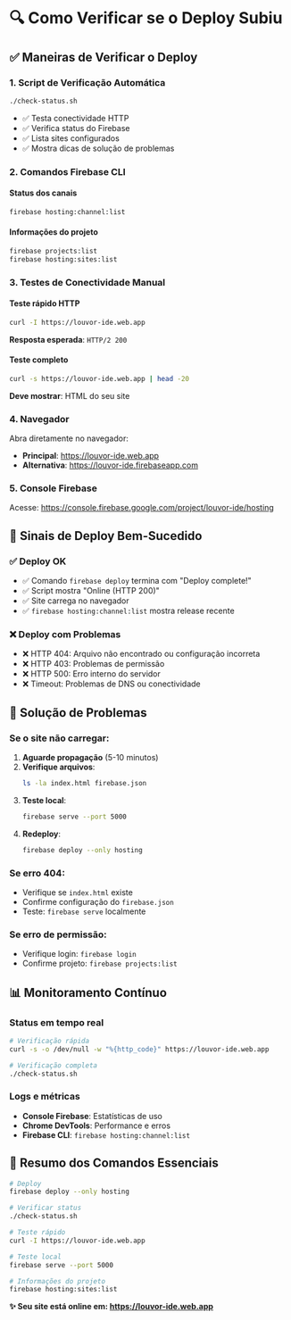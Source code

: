 # 🔍 Como Verificar se o Deploy Subiu

## ✅ Maneiras de Verificar o Deploy

### 1. **Script de Verificação Automática**
```bash
./check-status.sh
```
- ✅ Testa conectividade HTTP
- ✅ Verifica status do Firebase
- ✅ Lista sites configurados
- ✅ Mostra dicas de solução de problemas

### 2. **Comandos Firebase CLI**

#### Status dos canais
```bash
firebase hosting:channel:list
```

#### Informações do projeto
```bash
firebase projects:list
firebase hosting:sites:list
```

### 3. **Testes de Conectividade Manual**

#### Teste rápido HTTP
```bash
curl -I https://louvor-ide.web.app
```
**Resposta esperada**: `HTTP/2 200`

#### Teste completo
```bash
curl -s https://louvor-ide.web.app | head -20
```
**Deve mostrar**: HTML do seu site

### 4. **Navegador**
Abra diretamente no navegador:
- **Principal**: https://louvor-ide.web.app
- **Alternativa**: https://louvor-ide.firebaseapp.com

### 5. **Console Firebase**
Acesse: https://console.firebase.google.com/project/louvor-ide/hosting

## 🚨 Sinais de Deploy Bem-Sucedido

### ✅ **Deploy OK**
- ✅ Comando `firebase deploy` termina com "Deploy complete!"
- ✅ Script mostra "Online (HTTP 200)"
- ✅ Site carrega no navegador
- ✅ `firebase hosting:channel:list` mostra release recente

### ❌ **Deploy com Problemas**
- ❌ HTTP 404: Arquivo não encontrado ou configuração incorreta
- ❌ HTTP 403: Problemas de permissão
- ❌ HTTP 500: Erro interno do servidor
- ❌ Timeout: Problemas de DNS ou conectividade

## 🔧 Solução de Problemas

### Se o site não carregar:

1. **Aguarde propagação** (5-10 minutos)
2. **Verifique arquivos**:
   ```bash
   ls -la index.html firebase.json
   ```
3. **Teste local**:
   ```bash
   firebase serve --port 5000
   ```
4. **Redeploy**:
   ```bash
   firebase deploy --only hosting
   ```

### Se erro 404:
- Verifique se `index.html` existe
- Confirme configuração do `firebase.json`
- Teste: `firebase serve` localmente

### Se erro de permissão:
- Verifique login: `firebase login`
- Confirme projeto: `firebase projects:list`

## 📊 Monitoramento Contínuo

### Status em tempo real
```bash
# Verificação rápida
curl -s -o /dev/null -w "%{http_code}" https://louvor-ide.web.app

# Verificação completa
./check-status.sh
```

### Logs e métricas
- **Console Firebase**: Estatísticas de uso
- **Chrome DevTools**: Performance e erros
- **Firebase CLI**: `firebase hosting:channel:list`

## 🎯 Resumo dos Comandos Essenciais

```bash
# Deploy
firebase deploy --only hosting

# Verificar status
./check-status.sh

# Teste rápido
curl -I https://louvor-ide.web.app

# Teste local
firebase serve --port 5000

# Informações do projeto
firebase hosting:sites:list
```

**✨ Seu site está online em: https://louvor-ide.web.app**
